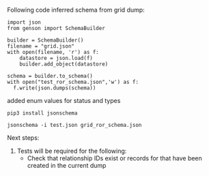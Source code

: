 Following code inferred schema from grid dump:
```
import json
from genson import SchemaBuilder

builder = SchemaBuilder()
filename = "grid.json"
with open(filename, 'r') as f:
    datastore = json.load(f)
    builder.add_object(datastore)

schema = builder.to_schema()
with open("test_ror_schema.json",'w') as f:
  f.write(json.dumps(schema))
  ```
 
added enum values for status and types


`pip3 install jsonschema`

`jsonschema -i test.json grid_ror_schema.json`


Next steps:

1. Tests will be required for the following:
   * Check that relationship IDs exist or records for that have been created in the current dump

